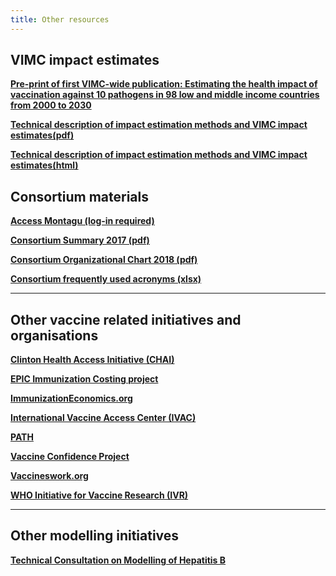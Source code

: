 ```yaml
---   
title: Other resources   
---   
```

## VIMC impact estimates

**[Pre-print of first VIMC-wide publication: Estimating the health impact of vaccination against 10 pathogens in 98 low and middle income countries from 2000 to 2030](https://medrxiv.org/cgi/content/short/19004358v1)**

**[Technical description of impact estimation methods and VIMC impact estimates(pdf)](/resources/VIMC_impact_estimates.pdf)**

**[Technical description of impact estimation methods and VIMC impact estimates(html)](/resources/VIMC_impact_estimates.html)**

## Consortium materials

**[Access Montagu (log-in required)](https://montagu.vaccineimpact.org/)**   

**[Consortium Summary 2017 (pdf)](/resources/VIMC_consortium_summary_2017.pdf)**

**[Consortium Organizational Chart 2018 (pdf)](/resources/VIMC_organogram_2018.pdf)**    

**[Consortium frequently used acronyms (xlsx)](/resources/VIMC_acronyms_July_2017.xlsx)**      

---        

## Other vaccine related initiatives and organisations

**[Clinton Health Access Initiative (CHAI)](http://www.clintonhealthaccess.org/program/vaccines/)**      

**[EPIC Immunization Costing project](https://www.hsph.harvard.edu/epic/)**    

**[ImmunizationEconomics.org](http://immunizationeconomics.org/)**   

**[International Vaccine Access Center (IVAC)](http://www.jhsph.edu/research/centers-and-institutes/ivac/)**  

**[PATH](http://www.path.org/)**      

**[Vaccine Confidence Project](http://www.vaccineconfidence.org/)**      

**[Vaccineswork.org](http://www.vaccineswork.org/)**       

**[WHO Initiative for Vaccine Research (IVR)](http://www.who.int/immunization/en/)**      

---

## Other modelling initiatives

**[Technical Consultation on Modelling of Hepatitis B](/resources/VIMC_HBV_Meeting_Report_July18.pdf)** 





